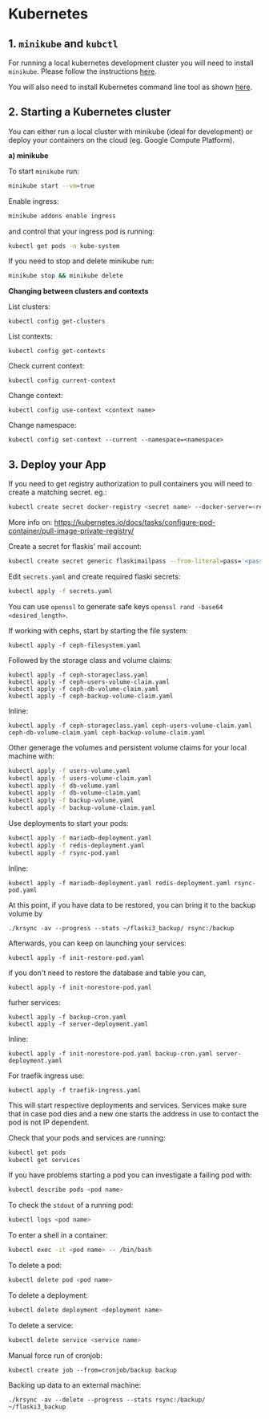 # Kubernetes

## 1. `minikube` and `kubctl`

For running a local kubernetes development cluster you will need to install `minikube`. Please follow the instructions [here](https://kubernetes.io/docs/tasks/tools/install-minikube/).

You will also need to install Kubernetes command line tool as shown [here](https://kubernetes.io/docs/tasks/tools/install-kubectl/).

## 2. Starting a Kubernetes cluster

You can either run a local cluster with minikube (ideal for development) or deploy your containers on the cloud (eg. Google Compute Platform).

**a) minikube**

To start `minikube` run:
```bash
minikube start --vm=true
```
Enable ingress:
```bash
minikube addons enable ingress
```
and control that your ingress pod is running:
```bash
kubectl get pods -n kube-system
```
If you need to stop and delete minikube run:
```bash
minikube stop && minikube delete
```

**Changing between clusters and contexts**

List clusters:
```
kubectl config get-clusters
```

List contexts:
```
kubectl config get-contexts
```

Check current context:
```
kubectl config current-context
```

Change context:
```
kubectl config use-context <context name>
```

Change namespace:
```
kubectl config set-context --current --namespace=<namespace>
```

## 3. Deploy your App

If you need to get registry authorization to pull containers you will need to create a matching secret. eg.:
```bash
kubectl create secret docker-registry <secret name> --docker-server=<registry address> --docker-username=<registry user name> --docker-password=<registry password> --docker-email=<your associated email>
```
More info on: https://kubernetes.io/docs/tasks/configure-pod-container/pull-image-private-registry/

Create a secret for flaskis' mail account:
```bash
kubectl create secret generic flaskimailpass --from-literal=pass='<password>'
```
Edit `secrets.yaml` and create required flaski secrets:
```bash
kubectl apply -f secrets.yaml
```
You can use `openssl` to generate safe keys `openssl rand -base64 <desired_length>`.

If working with cephs, start by starting the file system:
```
kubectl apply -f ceph-filesystem.yaml
```
Followed by the storage class and volume claims:
```
kubectl apply -f ceph-storageclass.yaml
kubectl apply -f ceph-users-volume-claim.yaml
kubectl apply -f ceph-db-volume-claim.yaml
kubectl apply -f ceph-backup-volume-claim.yaml
```
Inline:
```
kubectl apply -f ceph-storageclass.yaml ceph-users-volume-claim.yaml ceph-db-volume-claim.yaml ceph-backup-volume-claim.yaml
```

Other generage the volumes and persistent volume claims for your local machine with:
```bash
kubectl apply -f users-volume.yaml
kubectl apply -f users-volume-claim.yaml
kubectl apply -f db-volume.yaml
kubectl apply -f db-volume-claim.yaml
kubectl apply -f backup-volume.yaml
kubectl apply -f backup-volume-claim.yaml
```
Use deployments to start your pods:
```bash
kubectl apply -f mariadb-deployment.yaml
kubectl apply -f redis-deployment.yaml
kubectl apply -f rsync-pod.yaml
```
Inline:
```
kubectl apply -f mariadb-deployment.yaml redis-deployment.yaml rsync-pod.yaml
```
At this point, if you have data to be restored, you can bring it
to the backup volume by 
```
./krsync -av --progress --stats ~/flaski3_backup/ rsync:/backup
```
Afterwards, you can keep on launching your services:
```
kubectl apply -f init-restore-pod.yaml
```
if you don't need to restore the database and table you can,
```
kubectl apply -f init-norestore-pod.yaml
```
furher services:
```
kubectl apply -f backup-cron.yaml
kubectl apply -f server-deployment.yaml
```
Inline:
```
kubectl apply -f init-norestore-pod.yaml backup-cron.yaml server-deployment.yaml
```
For traefik ingress use:
```
kubectl apply -f traefik-ingress.yaml
```

This will start respective deployments and services. Services make sure that in case pod dies and a new one starts the address in use to contact the pod is not IP dependent.

Check that your pods and services are running:
```bash
kubectl get pods
kubectl get services
```
If you have problems starting a pod you can investigate a failing pod with:
```bash
kubectl describe pods <pod name>
```
To check the `stdout` of a running pod:
```bash
kubectl logs <pod name>
```
To enter a shell in a container:
```bash
kubectl exec -it <pod name> -- /bin/bash
```
To delete a pod:
```bash
kubectl delete pod <pod name>
```
To delete a deployment:
```bash
kubectl delete deployment <deployment name>
```
To delete a service:
```bash
kubectl delete service <service name>
```
Manual force run of cronjob:
```
kubectl create job --from=cronjob/backup backup
```
Backing up data to an external machine:
```
./krsync -av --delete --progress --stats rsync:/backup/ ~/flaski3_backup
```
